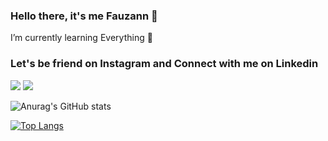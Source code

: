 ### Hello there, it's me Fauzann 👋

I’m currently learning Everything 🌱

<h3>Let's be friend on Instagram and Connect with me on Linkedin</h3>
  <a href= "https://www.linkedin.com/in/fauzannursalma/"><img src="https://img.icons8.com/dusk/48/000000/linkedin.png"/></a>
  <a href= "https://www.instagram.com/fauzannursalma/"><img src="https://img.icons8.com/dusk/48/000000/instagram.png"/></a>


![Anurag's GitHub stats](https://github-readme-stats.vercel.app/api?username=fauzannursalma&show_icons=true&theme=tokyonight)

[![Top Langs](https://github-readme-stats.vercel.app/api/top-langs/?username=fauzannursalma)](https://github.com/anuraghazra/github-readme-stats)
